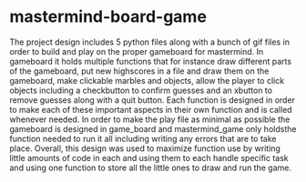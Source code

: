 # mastermind-board-game
The project design includes 5 python files along with a bunch of gif files
in order to build and play on the proper gameboard for mastermind. In gameboard
it holds multiple functions that for instance draw different parts of the 
gameboard, put new highscores in a file and draw them on the gameboard, make
clickable marbles and objects, allow the player to click objects including a 
checkbutton to confirm guesses and an xbutton to remove guesses along with a 
quit button. Each function is designed in order to make each of these important 
aspects in their own function and is called whenever needed. In order to make 
the play file as minimal as possible the gameboard is designed in game_board 
and mastermind_game only holdsthe function needed to run it all including 
writing any errors that are to take place.
    Overall, this design was used to maximize function use by writing little
amounts of code in each and using them to each handle specific task and using
one function to store all the little ones to draw and run the game.
